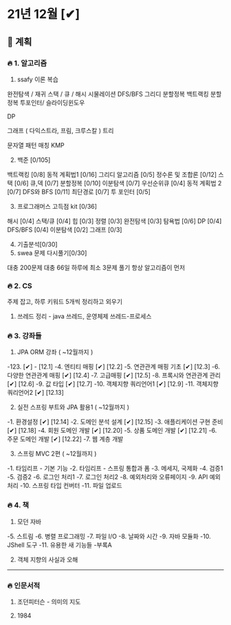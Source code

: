 # 21년 12월 [✔]

## 📌 계획

### 🔥 1. 알고리즘
1. ssafy 이론 복습

완전탐색 / 재귀
스택 / 큐 / 해시
시물레이션
DFS/BFS
그리디
분할정복
백트랙킹
분할정복
투포인터/ 슬라이딩윈도우

DP

그래프 ( 다익스트라, 프림, 크루스칼 )
트리

문자열 패턴 매칭 KMP

2. 백준 [0/105]

백트랙킹 [0/8]
동적 계획법1 [0/16]
그리디 알고리즘 [0/5]
정수론 및 조합론 [0/12]
스택 [0/6]
큐,덱 [0/7]
분할정복 [0/10]
이분탐색 [0/7]
우선순위큐 [0/4]
동적 계획법 2 [0/7]
DFS와 BFS [0/11]
최단경로 [0/7]
투 포인터 [0/5]

3. 프로그래머스 고득점 kit [0/36]

해시 [0/4]
스택/큐 [0/4]
힙 [0/3]
정렬 [0/3] 
완전탐색 [0/3]
탐욕법 [0/6]
DP [0/4]
DFS/BFS [0/4]
이분탐색 [0/2]
그래프 [0/3]

4. 기출분석[0/30]
5. swea 문제 다시풀기[0/30]

대충 200문제
대충 66일 하루에 최소 3문제 풀기
항상 알고리즘이 먼저

### 🔥 2. CS

주제 잡고, 하루 키워드 5개씩 정리하고 외우기

1. 쓰레드 정리 - java 쓰레드, 운영체제 쓰레드-프로세스

### 🔥 3. 강좌들

1. JPA ORM 강좌 ( ~12월까지 )

-123. [✔] - [12.1]
-4. 엔티티 매핑  [✔] [12.2]
-5. 연관관계 매핑 기초 [✔] [12.3]
-6. 다양한 연관관계 매핑 [✔] [12.4]
-7. 고급매핑 [✔] [12.5]
-8. 프록시와 연관관계 관리 [✔] [12.6]
-9. 값 타입 [✔] [12.7]
-10. 객체지향 쿼리언어1 [✔] [12.9]
-11. 객체지향 쿼리언어2 [✔] [12.13]

2. 실전 스프링 부트와 JPA 활용1 ( ~12월까지 )

-1. 환경설정 [✔] [12.14]
-2. 도메인 분석 설계 [✔] [12.15]
-3. 애플리케이션 구현 준비 [✔] [12.18]
-4. 회원 도메인 개발 [✔] [12.20]
-5. 상품 도메인 개발 [✔] [12.21]
-6. 주문 도메인 개발 [✔] [12.22]
-7. 웹 계층 개발

3. 스프링 MVC 2편 ( ~12월까지 )

-1. 타임리프 - 기본 기능 
-2. 타임리프 - 스프링 통합과 폼 
-3. 메세지, 국제화
-4. 검증1
-5. 검증2
-6. 로그인 처리1
-7. 로그인 처리2
-8. 예외처리와 오류페이지
-9. API 예외 처리
-10. 스프링 타입 컨버터
-11. 파일 업로드

### 🔥 4. 책

1. 모던 자바

-5. 스트림
-6. 병렬 프로그래밍
-7. 파일 I/O
-8. 날짜와 시간
-9. 자바 모듈화
-10. JShell 도구
-11. 유용한 새 기능들
-부록A

2. 객체 지향의 사실과 오해

____

### 🔥 인문서적

1. 조던피터슨 - 의미의 지도

2. 1984